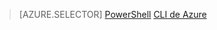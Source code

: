 > [AZURE.SELECTOR]
[PowerShell](virtual-network-deploy-multinic-classic-ps.md)
[CLI de Azure](virtual-network-deploy-multinic-classic-cli.md)
